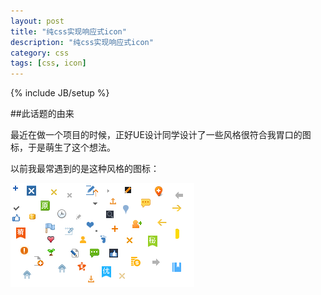 ```yaml
---
layout: post
title: "纯css实现响应式icon"
description: "纯css实现响应式icon"
category: css
tags: [css, icon]
---
```

{% include JB/setup %}

##此话题的由来

最近在做一个项目的时候，正好UE设计同学设计了一些风格很符合我胃口的图标，于是萌生了这个想法。

以前我最常遇到的是这种风格的图标：

![yoooooo](/upload/img/201401/css-icon-bad-girl.png)





